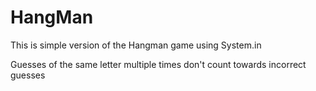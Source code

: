 # HangMan



This is simple version of the Hangman game using System.in

Guesses of the same letter multiple times don't count towards incorrect guesses 
